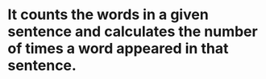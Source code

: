 # It counts the words in a given sentence and calculates the number of times a word appeared in that sentence.
